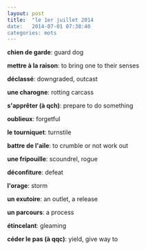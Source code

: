 ```yaml
---
layout: post
title:  "le 1er juillet 2014
date:   2014-07-01 07:38:40
categories: mots
---
```


**chien de garde**: guard dog

**mettre à la raison**: to bring one to their senses

**déclassé**: downgraded, outcast

**une charogne**: rotting carcass

**s'apprêter (à qch)**: prepare to do something

**oublieux**: forgetful

**le tourniquet**: turnstile

**battre de l'aile**: to crumble or not work out

**une fripouille**: scoundrel, rogue

**déconfiture**: defeat

**l'orage**: storm

**un exutoire**: an outlet, a release

**un parcours**: a process

**étincelant**: gleaming

**céder le pas (à qqc)**: yield, give way to

